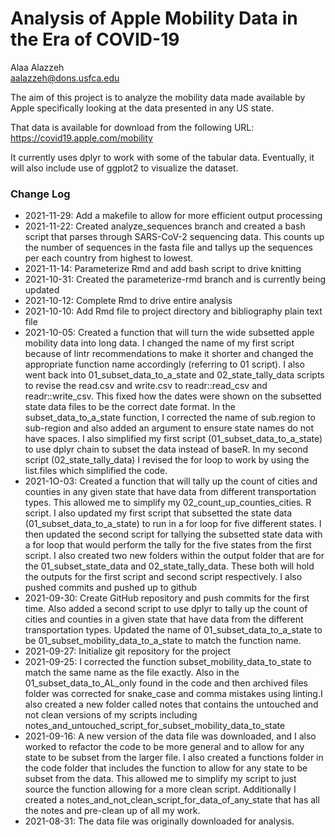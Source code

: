 # Analysis of Apple Mobility Data in the Era of COVID-19

Alaa Alazzeh  
aalazzeh@dons.usfca.edu  

The aim of this project is to analyze the mobility data made available by Apple
specifically looking at the data presented in any US state.

That data is available for download from the following URL:
https://covid19.apple.com/mobility

It currently uses dplyr to work with some of the tabular data. Eventually, it 
will also include use of ggplot2 to visualize the dataset.

### Change Log

* 2021-11-29: Add a makefile to allow for more efficient output processing 
* 2021-11-22: Created analyze_sequences branch and created a bash script that parses through SARS-CoV-2 sequencing data. This counts up the number of sequences in the fasta file and tallys up the sequences per each country from highest to lowest.
* 2021-11-14: Parameterize Rmd and add bash script to drive knitting
* 2021-10-31: Created the parameterize-rmd branch and is currently being updated 
* 2021-10-12: Complete Rmd to drive entire analysis 
* 2021-10-10: Add Rmd file to project directory and bibliography plain text file 
* 2021-10-05: Created a function that will turn the wide subsetted apple mobility data into long data. I changed the name of my first script because of lintr recommendations to make it shorter and changed the appropriate function name accordingly (referring to 01 script). I also went back into 01_subset_data_to_a_state and 02_state_tally_data scripts to revise the read.csv and write.csv to readr::read_csv and readr::write_csv. This fixed how the dates were shown on the subsetted state data files to be the correct date format. In the subset_data_to_a_state function, I corrected the name of  sub.region to sub-region and also added an argument to ensure state names do not have spaces. I also simplified my first script (01_subset_data_to_a_state) to use dplyr chain to subset the data instead of baseR. In my second script (02_state_tally_data) I revised the for loop to work by using the list.files which simplified the code. 
* 2021-1O-03: Created a function that will tally up the count of cities and counties in any given state that have data from different transportation types. This allowed me to simplify my 02_count_up_counties_cities. R script. I also updated my first script that subsetted the state data (01_subset_data_to_a_state) to run in a for loop for five different states. I then updated the second script for tallying the subsetted state data with a for loop that would perform the tally for the five states from the first script. I also created two new folders within the output folder that are for the 01_subset_state_data and 02_state_tally_data. These both will hold the outputs for the first script and second script respectively. I also pushed commits and pushed up to github 
* 2021-09-30: Create GitHub repository and push commits for the first time. Also added a second script to use dplyr to tally up the count of cities and counties in a given state that have data from the different transportation types. Updated the name of 01_subset_data_to_a_state to be 01_subset_mobility_data_to_a_state to match the function name. 
* 2021-09-27: Initialize git repository for the project 
* 2021-09-25: I corrected the function subset_mobility_data_to_state to match the same name as the file exactly. Also in the 01_subset_data_to_AL_only found in the code and then archived files folder was corrected for snake_case and comma mistakes using linting.I also created a new folder called notes that contains the untouched and not clean versions of my scripts including notes_and_untouched_script_for_subset_mobility_data_to_state 
* 2021-09-16: A new version of the data file was downloaded, and I also worked to refactor the code to be more general and to allow for any state to be subset from the larger file. I also created a functions folder in the code folder that includes the function to allow for any state to be subset from the data. This allowed me to simplify my script to just source the function allowing for a more clean script. Additionally I created a notes_and_not_clean_script_for_data_of_any_state that has all the notes and pre-clean up of all my work. 
* 2021-08-31: The data file was originally downloaded for analysis.
